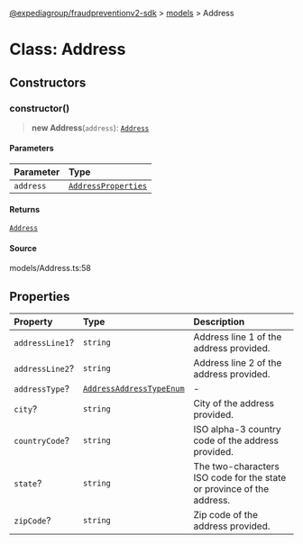 [@expediagroup/fraudpreventionv2-sdk](../../index.md) > [models](../index.md) > Address

# Class: Address

## Constructors

### constructor()

> **new Address**(`address`): [`Address`](class.Address.md)

#### Parameters

| Parameter | Type                                                                |
| :-------- | :------------------------------------------------------------------ |
| `address` | [`AddressProperties`](../interfaces/interface.AddressProperties.md) |

#### Returns

[`Address`](class.Address.md)

#### Source

models/Address.ts:58

## Properties

| Property        | Type                                                                             | Description                                                           |
| :-------------- | :------------------------------------------------------------------------------- | :-------------------------------------------------------------------- |
| `addressLine1`? | `string`                                                                         | Address line 1 of the address provided.                               |
| `addressLine2`? | `string`                                                                         | Address line 2 of the address provided.                               |
| `addressType`?  | [`AddressAddressTypeEnum`](../type-aliases/type-alias.AddressAddressTypeEnum.md) | -                                                                     |
| `city`?         | `string`                                                                         | City of the address provided.                                         |
| `countryCode`?  | `string`                                                                         | ISO alpha-3 country code of the address provided.                     |
| `state`?        | `string`                                                                         | The two-characters ISO code for the state or province of the address. |
| `zipCode`?      | `string`                                                                         | Zip code of the address provided.                                     |
